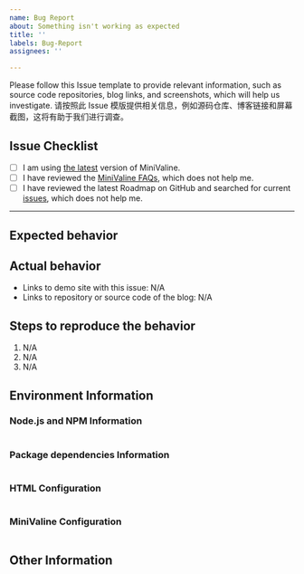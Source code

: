 ```yaml
---
name: Bug Report
about: Something isn't working as expected
title: ''
labels: Bug-Report
assignees: ''

---
```


<!-- 如果您删除此模版，我们可能会在不进行调查的情况下关闭您的 Issue。 -->
Please follow this Issue template to provide relevant information, such as source code repositories, blog links, and screenshots, which will help us investigate.
请按照此 Issue 模版提供相关信息，例如源码仓库、博客链接和屏幕截图，这将有助于我们进行调查。

## Issue Checklist <!-- 我确认我已经查看了 -->
<!-- 如果您未按照模板中的步骤进行自检，我们可能不会阅读您的 Issue。 -->
<!-- Change [ ] to [x] to select (将 [ ] 换成 [x] 来选择) -->

- [ ] I am using [the latest](https://github.com/MiniValine/MiniValine/releases/latest) version of MiniValine.
- [ ] I have reviewed the [MiniValine FAQs](https://github.com/MiniValine/MiniValine/blob/master/.github/FAQ.md), which does not help me.
- [ ] I have reviewed the latest Roadmap on GitHub and searched for current [issues](https://github.com/MiniValine/MiniValine/issues), which does not help me.

***

## Expected behavior <!-- 预期行为 -->


## Actual behavior <!-- 实际行为 -->
<!-- Please provide at least one of the following information (请至少提供以下的一项信息) -->

- Links to demo site with this issue: N/A
- Links to repository or source code of the blog: N/A


## Steps to reproduce the behavior <!-- 重现步骤 -->
1. N/A
2. N/A
3. N/A


## Environment Information

### Node.js and NPM Information
<!-- Paste output from `node -v && npm -v` (粘贴 `node -v && npm -v` 输出的信息) -->
```

```

### Package dependencies Information
<!-- Paste output from `npm ls --depth 0` (粘贴 `npm ls --depth 0` 输出的信息) -->
```

```

### HTML Configuration
<!-- Paste configuration from HTML (粘贴 HTML 配置 中的内容) -->
```

```

### MiniValine Configuration
<!-- Paste configuration from MiniValine (粘贴 MiniValine 配置 中的内容) -->
```

```

## Other Information <!-- (Like Browser, System, Screenshots) -->
